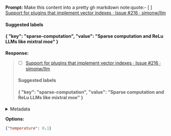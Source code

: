 **Prompt:**
Make this content into a pretty gh markdown note:quote:- [ ] [Support for plugins that implement vector indexes · Issue #216 · simonw/llm](https://github.com/simonw/llm/issues/216)



#### Suggested labels
#### {   "key": "sparse-computation",   "value": "Sparse computation and ReLu LLMs like mixtral moe" }

**Response:**
> - [ ] [Support for plugins that implement vector indexes · Issue #216 · simonw/llm](https://github.com/simonw/llm/issues/216)
> 
> #### Suggested labels
> #### {   "key": "sparse-computation",   "value": "Sparse computation and ReLu LLMs like mixtral moe" }

<details><summary>Metadata</summary>

- Duration: 1881 ms
- Datetime: 2024-01-10T19:42:12.486086
- Model: gpt-3.5-turbo-0613

</details>

**Options:**
```json
{"temperature": 0.1}
```

